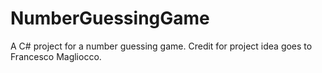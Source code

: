 # NumberGuessingGame

A C# project for a number guessing game. Credit for project idea goes to Francesco Magliocco.
